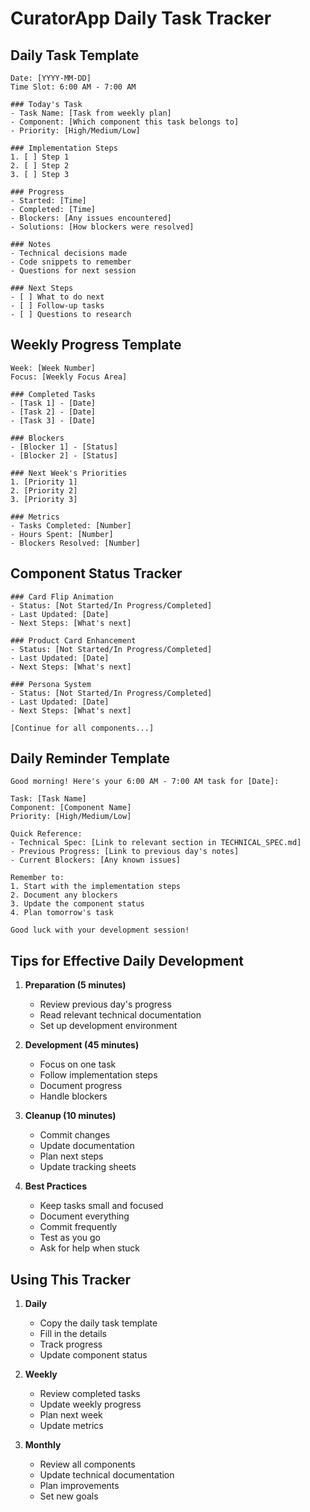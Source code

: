 # CuratorApp Daily Task Tracker

## Daily Task Template
```
Date: [YYYY-MM-DD]
Time Slot: 6:00 AM - 7:00 AM

### Today's Task
- Task Name: [Task from weekly plan]
- Component: [Which component this task belongs to]
- Priority: [High/Medium/Low]

### Implementation Steps
1. [ ] Step 1
2. [ ] Step 2
3. [ ] Step 3

### Progress
- Started: [Time]
- Completed: [Time]
- Blockers: [Any issues encountered]
- Solutions: [How blockers were resolved]

### Notes
- Technical decisions made
- Code snippets to remember
- Questions for next session

### Next Steps
- [ ] What to do next
- [ ] Follow-up tasks
- [ ] Questions to research
```

## Weekly Progress Template
```
Week: [Week Number]
Focus: [Weekly Focus Area]

### Completed Tasks
- [Task 1] - [Date]
- [Task 2] - [Date]
- [Task 3] - [Date]

### Blockers
- [Blocker 1] - [Status]
- [Blocker 2] - [Status]

### Next Week's Priorities
1. [Priority 1]
2. [Priority 2]
3. [Priority 3]

### Metrics
- Tasks Completed: [Number]
- Hours Spent: [Number]
- Blockers Resolved: [Number]
```

## Component Status Tracker
```
### Card Flip Animation
- Status: [Not Started/In Progress/Completed]
- Last Updated: [Date]
- Next Steps: [What's next]

### Product Card Enhancement
- Status: [Not Started/In Progress/Completed]
- Last Updated: [Date]
- Next Steps: [What's next]

### Persona System
- Status: [Not Started/In Progress/Completed]
- Last Updated: [Date]
- Next Steps: [What's next]

[Continue for all components...]
```

## Daily Reminder Template
```
Good morning! Here's your 6:00 AM - 7:00 AM task for [Date]:

Task: [Task Name]
Component: [Component Name]
Priority: [High/Medium/Low]

Quick Reference:
- Technical Spec: [Link to relevant section in TECHNICAL_SPEC.md]
- Previous Progress: [Link to previous day's notes]
- Current Blockers: [Any known issues]

Remember to:
1. Start with the implementation steps
2. Document any blockers
3. Update the component status
4. Plan tomorrow's task

Good luck with your development session!
```

## Tips for Effective Daily Development

1. **Preparation (5 minutes)**
   - Review previous day's progress
   - Read relevant technical documentation
   - Set up development environment

2. **Development (45 minutes)**
   - Focus on one task
   - Follow implementation steps
   - Document progress
   - Handle blockers

3. **Cleanup (10 minutes)**
   - Commit changes
   - Update documentation
   - Plan next steps
   - Update tracking sheets

4. **Best Practices**
   - Keep tasks small and focused
   - Document everything
   - Commit frequently
   - Test as you go
   - Ask for help when stuck

## Using This Tracker

1. **Daily**
   - Copy the daily task template
   - Fill in the details
   - Track progress
   - Update component status

2. **Weekly**
   - Review completed tasks
   - Update weekly progress
   - Plan next week
   - Update metrics

3. **Monthly**
   - Review all components
   - Update technical documentation
   - Plan improvements
   - Set new goals 